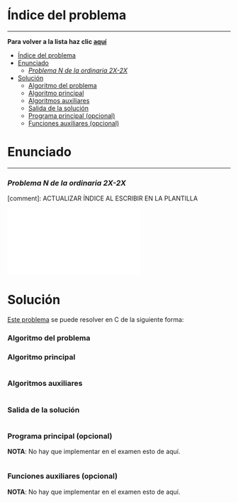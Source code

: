 # Índice del problema

***

**Para volver a la lista haz clic [aquí](./Index.md)**

<!-- TOC -->
* [Índice del problema](#índice-del-problema)
* [Enunciado](#enunciado)
    * [_Problema N de la ordinaria 2X-2X_](#problema-n-de-la-ordinaria-2x-2x)
* [Solución](#solución)
    * [Algoritmo del problema](#algoritmo-del-problema)
    * [Algoritmo principal](#algoritmo-principal)
    * [Algoritmos auxiliares](#algoritmos-auxiliares)
    * [Salida de la solución](#salida-de-la-solución)
    * [Programa principal (opcional)](#programa-principal-opcional)
    * [Funciones auxiliares (opcional)](#funciones-auxiliares-opcional)
<!-- TOC -->

# Enunciado

***

### _Problema N de la ordinaria 2X-2X_

[comment]: ACTUALIZAR ÍNDICE AL ESCRIBIR EN LA PLANTILLA

![descripcion](./Plantilla.md "titulo")

# Solución
[Este problema](#enunciado) se puede resolver en C de la siguiente forma:

### Algoritmo del problema

### Algoritmo principal

```c
```

### Algoritmos auxiliares

```c
```

### Salida de la solución

```
```

### Programa principal (opcional)

**NOTA**: No hay que implementar en el examen esto de aquí.

```c
```

### Funciones auxiliares (opcional)

**NOTA**: No hay que implementar en el examen esto de aquí.

```c
```



